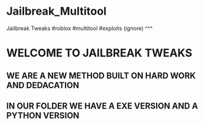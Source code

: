 # Jailbreak_Multitool
Jailbreak Tweaks #roblox #multitool #exploits
(ignore) ^^^


# WELCOME TO JAILBREAK TWEAKS

## WE ARE A NEW METHOD BUILT ON HARD WORK AND DEDACATION

## IN OUR FOLDER WE HAVE A EXE VERSION AND A PYTHON VERSION

